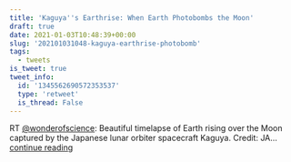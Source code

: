 ```yaml
---
title: 'Kaguya''s Earthrise: When Earth Photobombs the Moon'
draft: true
date: 2021-01-03T10:48:39+00:00
slug: '202101031048-kaguya-earthrise-photobomb'
tags:
  - tweets
is_tweet: true
tweet_info:
  id: '1345562690572353537'
  type: 'retweet'
  is_thread: False
---
```




RT [@wonderofscience](https://x.com/wonderofscience): Beautiful timelapse of Earth rising over the Moon captured by the Japanese lunar orbiter spacecraft Kaguya. Credit: JA… [continue reading](https://x.com/sytelus/status/1345562690572353537)
